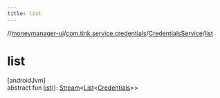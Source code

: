 ```yaml
---
title: list
---
```

//[moneymanager-ui](../../../index.html)/[com.tink.service.credentials](../index.html)/[CredentialsService](index.html)/[list](list.html)



# list



[androidJvm]\
abstract fun [list](list.html)(): [Stream](../../com.tink.service.streaming.publisher/-stream/index.html)&lt;[List](https://kotlinlang.org/api/latest/jvm/stdlib/kotlin.collections/-list/index.html)&lt;[Credentials](../../com.tink.model.credentials/-credentials/index.html)&gt;&gt;




